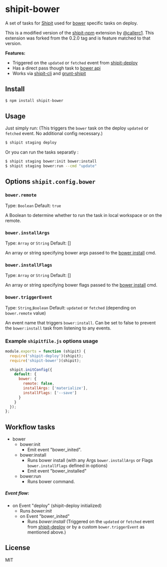 # shipit-bower

A set of tasks for [Shipit](https://github.com/shipitjs/shipit) used for [bower](https://bower.io/) specific tasks on deploy.

This is a modified version of the [shipit-npm](https://github.com/callerc1/shipit-npm) extension by [@callerc1](https://github.com/callerc1). This extension was forked from the 0.2.0 tag and is feature matched to that version.

**Features:**

- Triggered on the `updated` or `fetched` event from [shipit-deploy](https://github.com/shipitjs/shipit-deploy)
- Has a direct pass though task to [bower api](http://bower.io/docs/api/)
- Works via [shipit-cli](https://github.com/shipitjs/shipit) and [grunt-shipit](https://github.com/shipitjs/grunt-shipit)

## Install

```sh
$ npm install shipit-bower
```

## Usage

Just simply run: (This triggers the `bower` task on the deploy `updated` or `fetched` event. No additional config necessary.)

```sh
$ shipit staging deploy

```

Or you can run the tasks separatly :

```sh
$ shipit staging bower:init bower:install
$ shipit staging bower:run --cmd "update"

```

## Options `shipit.config.bower`

### `bower.remote`

Type: `Boolean`
Default: `true`

A Boolean to determine whether to run the task in local workspace or on the remote.

### `bower.installArgs`

Type: `Array` or `String`
Default: []

An array or string specifying bower args passed to the [bower install](http://bower.io/docs/api/#install) cmd.

### `bower.installFlags`

Type: `Array` or `String`
Default: []

An array or string specifying bower flags passed to the [bower install](http://bower.io/docs/api/#install) cmd.

### `bower.triggerEvent`

Type: `String`,`Boolean`
Default: `updated` or `fetched` (depending on `bower.remote` value)

An event name that triggers `bower:install`. Can be set to false to prevent the `bower:install` task from listening to any events.

### Example `shipitfile.js` options usage

```js
module.exports = function (shipit) {
  require('shipit-deploy')(shipit);
  require('shipit-bower')(shipit);

  shipit.initConfig({
    default: {
      bower: {
        remote: false,
        installArgs: ['materialize'],
        installFlags: ['--save']
      }
    }
  });
};
```

## Workflow tasks

- bower
  - bower:init
      - Emit event "bower_inited".
  - bower:install
    - Runs bower install (with any Args `bower.installArgs` or Flags `bower.installFlags` defined in options)
    - Emit event "bower_installed"
  - bower:run
      - Runs bower command.

##### Event flow:

- on Event "deploy" (shipit-deploy initialized)
  - Runs *bower:init*
  - on Event "bower_inited"
    - Runs *bower:install* (Triggered on the `updated` or `fetched` event from [shipit-deploy](https://github.com/shipitjs/shipit-deploy) or by a custom `bower.triggerEvent` as mentioned above.)

## License

MIT
